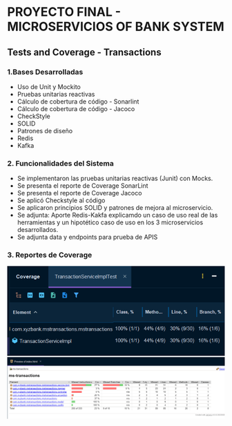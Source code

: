 # PROYECTO FINAL - MICROSERVICIOS OF BANK SYSTEM

## Tests and Coverage - Transactions

### 1.Bases Desarrolladas

+ Uso de Unit y Mockito
+ Pruebas unitarias reactivas
+ Cálculo de cobertura de código - Sonarlint
+ Cálculo de cobertura de código - Jacoco
+ CheckStyle
+ SOLID
+ Patrones de diseño
+ Redis
+ Kafka

### 2. Funcionalidades del Sistema

+ Se implementaron las pruebas unitarias reactivas (Junit) con Mocks.
+ Se presenta el reporte de Coverage SonarLint
+ Se presenta el reporte de Coverage Jacoco
+ Se aplicó Checkstyle al código
+ Se aplicaron principios SOLID y patrones de mejora al microservicio.
+ Se adjunta: Aporte Redis-Kakfa explicamdo un caso de uso real de las herramientas y un hipotético caso de uso en los 3 microservicios desarrollados.
+ Se adjunta data y endpoints para prueba de APIS

### 3. Reportes de Coverage

![ReporteCoverage.png](src%2Fimgs%2FReporteCoverage.png)
![ReporteCoverage_Jacoco.png](src%2Fimgs%2FReporteCoverage_Jacoco.png)
